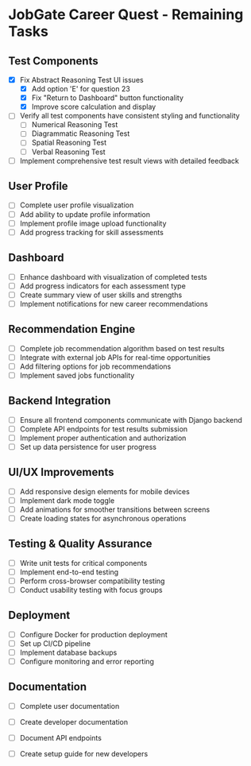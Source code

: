 # JobGate Career Quest - Remaining Tasks

## Test Components

- [x] Fix Abstract Reasoning Test UI issues
  - [x] Add option 'E' for question 23
  - [x] Fix "Return to Dashboard" button functionality
  - [x] Improve score calculation and display
- [ ] Verify all test components have consistent styling and functionality
  - [ ] Numerical Reasoning Test
  - [ ] Diagrammatic Reasoning Test
  - [ ] Spatial Reasoning Test
  - [ ] Verbal Reasoning Test
- [ ] Implement comprehensive test result views with detailed feedback

## User Profile

- [ ] Complete user profile visualization
- [ ] Add ability to update profile information
- [ ] Implement profile image upload functionality
- [ ] Add progress tracking for skill assessments

## Dashboard

- [ ] Enhance dashboard with visualization of completed tests
- [ ] Add progress indicators for each assessment type
- [ ] Create summary view of user skills and strengths
- [ ] Implement notifications for new career recommendations

## Recommendation Engine

- [ ] Complete job recommendation algorithm based on test results
- [ ] Integrate with external job APIs for real-time opportunities
- [ ] Add filtering options for job recommendations
- [ ] Implement saved jobs functionality

## Backend Integration

- [ ] Ensure all frontend components communicate with Django backend
- [ ] Complete API endpoints for test results submission
- [ ] Implement proper authentication and authorization
- [ ] Set up data persistence for user progress

## UI/UX Improvements

- [ ] Add responsive design elements for mobile devices
- [ ] Implement dark mode toggle
- [ ] Add animations for smoother transitions between screens
- [ ] Create loading states for asynchronous operations

## Testing & Quality Assurance

- [ ] Write unit tests for critical components
- [ ] Implement end-to-end testing
- [ ] Perform cross-browser compatibility testing
- [ ] Conduct usability testing with focus groups

## Deployment

- [ ] Configure Docker for production deployment
- [ ] Set up CI/CD pipeline
- [ ] Implement database backups
- [ ] Configure monitoring and error reporting

## Documentation

- [ ] Complete user documentation
- [ ] Create developer documentation
- [ ] Document API endpoints
- [ ] Create setup guide for new developers

